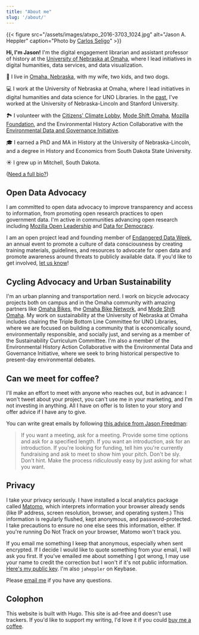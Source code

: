 ```yaml
---
title: "About me"
slug: '/about/'
---
```


{{< figure src="/assets/images/atxpo_2016-3703_1024.jpg" alt="Jason A. Heppler" caption="Photo by [Carlos Seligo](https://www.linkedin.com/in/carlosseligo/)" >}}
        
<p class="u-lead"><strong>Hi, I'm Jason!</strong> I'm the digital engagement librarian and assistant professor of history at the <a href="http://library.unomaha.edu/">University of Nebraska at Omaha</a>, where I lead initiatives in digital humanities, data services, and data visualization.</p>

🌽 I live in [Omaha, Nebraska](https://jasonheppler.org/2016/09/22/homecoming/), with my wife, two kids, and two dogs.

💻 I work at the University of Nebraska at Omaha, where I lead initiatives in digital humanities and data science for UNO Libraries. In the [past](https://linkedin.com/in/jasonheppler/), I've worked at the University of Nebraska-Lincoln and Stanford University.

🏞 I volunteer with the [ Citizens' Climate Lobby](https://citizensclimatelobby.org/), [Mode Shift Omaha](https://modeshiftomaha.org), [Mozilla Foundation](https://www.mozilla.org/), and the Environmental History Action Collaborative with the [Environmental Data and Governance Initiative](https://envirodatagov.org).

🎓 I earned a PhD and MA in History at the University of Nebraska-Lincoln, and a degree in History and Economics from South Dakota State University.

☀️ I grew up in Mitchell, South Dakota.

([Need a full bio?](/bio/))

## Open Data Advocacy

I am committed to open data advocacy to improve transparency and access to information, from promoting open research practices to open government data. I'm active in communities advancing open research including [Mozilla Open Leadership](https://mozilla.github.io/leadership-training/) and [Data for Democracy](ttp://datafordemocracy.org).

I am an open project lead and founding member of [Endangered Data Week](http://endangereddataweek.org), an annual event to promote a culture of data consciousness by creating training materials, guidelines, and resources to advocate for open data and promote awareness around threats to publicly available data. If you'd like to get involved, [let us know](http://github.com/endangereddataweek/resources/)!

## Cycling Advocacy and Urban Sustainability

I'm an urban planning and transportation nerd. I work on bicycle advocacy projects both on campus and in the Omaha community with amazing partners like [Omaha Bikes](https://omahabikes.org/), the [Omaha Bike Network](http://livewellomaha.org/), and [Mode Shift Omaha](https://modeshiftomaha.org/). My work on sustainability at the University of Nebraska at Omaha includes chairing the Triple Bottom Line Committee for UNO Libraries, where we are focused on building a community that is economically sound, environmentally responsible, and socially just, and serving as a member of the Sustainability Curriculum Committee. I'm also a member of the Environmental History Action Collaborative with the Environmental Data and Governance Initiative, where we seek to bring historical perspective to present-day environmental debates.

## Can we meet for coffee?

I'll make an effort to meet with anyone who reaches out, but in advance: I won't tweet about your project, you can't use me in your marketing, and I'm not investing in anything. All I have on offer is to listen to your story and offer advice if I have any to give. 

You can write great emails by following [this advice from Jason Freedman](http://humbledmba.com/how-to-email-busy-people):

> If you want a meeting, ask for a meeting. Provide some time options and ask for a specified length. If you want an introduction, ask for an introduction. If you're looking for funding, tell him you're currently fundraising and ask to meet to show him your pitch. Don't be sly. Don't hint. Make the process ridiculously easy by just asking for what you want.

## Privacy

I take your privacy seriously. I have installed a local analytics package called [Matomo](https://matomo.org/), which interprets information your browser already sends (like IP address, screen resolution, browser, and operating system.) This information is regularly flushed, kept anonymous, and password-protected. I take precautions to ensure no one else sees this information, either. If you're running Do Not Track on your browser, Matomo won't track you. 

If you email me something I keep that anonymous, especially when sent encrypted. If I decide I would like to quote something from your email, I will ask you first. If you've emailed me about something I got wrong, I may use your name to credit the correction but I won't if it's not public information. [Here's my public key](https://jasonheppler.org/jasonheppler.asc). I'm also `jaheppler` on Keybase.

Please [email me](mailto:jason@jasonheppler.org) if you have any questions.

## Colophon

This website is built with Hugo. This site is ad-free and doesn't use trackers. If you'd like to support my writing, I'd love it if you could [buy me a coffee](https://ko-fi.com/jasonheppler).
